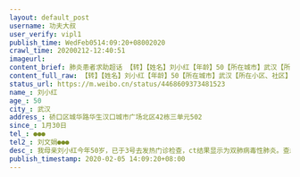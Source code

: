 ```yaml
---
layout: default_post
username: 功夫大叔
user_verify: vipl1
publish_time: WedFeb0514:09:20+08002020
crawl_time: 20200212-12:40:51
imageurl: 
content_brief: 肺炎患者求助超话 【转】【姓名】刘小红【年龄】50【所在城市】武汉【所在小区、社区】硚口区城华路华生汉口城市广场北区42栋三单元502【患病时间】1月30日【联系方式】●●●【其他紧急联系人】刘文娟 ●●●【病情描述】我母亲刘小红今年50岁，已于3号去发热门诊检查，ct结果 ...全文
content_full_raw: 【转】【姓名】刘小红【年龄】50【所在城市】武汉【所在小区、社区】硚口区城华路华生汉口城市广场北区42栋三单元502【患病时间】1月30日【联系方式】●●●【其他紧急联系人】刘文娟●●●【病情描述】我母亲刘小红今年50岁，已于3号去发热门诊检查，ct结果显示为双肺病毒性肺炎。查血结果显示血象血糖很高，并有合并细菌感染。今天带她去做核酸测试，正在等待结果。虽然ct已经很明确的说明是病毒性肺炎，但是社区要求一定要核酸确诊后才能排队安排入院。今日复查的结果显示很不乐观，医生说情况越来越不好，最好能尽快入院才不会越来越恶化。希望有人可以帮帮我们
status_url: https://m.weibo.cn/status/4468609373481523
name_: 刘小红
age_: 50
city_: 武汉
address_: 硚口区城华路华生汉口城市广场北区42栋三单元502
since_: 1月30日
tel_: ●●●
tel2_: 刘文娟●●●
desc_: 我母亲刘小红今年50岁，已于3号去发热门诊检查，ct结果显示为双肺病毒性肺炎。查血结果显示血象血糖很高，并有合并细菌感染。今天带她去做核酸测试，正在等待结果。虽然ct已经很明确的说明是病毒性肺炎，但是社区要求一定要核酸确诊后才能排队安排入院。今日复查的结果显示很不乐观，医生说情况越来越不好，最好能尽快入院才不会越来越恶化。希望有人可以帮帮我们
publish_timestamp: 2020-02-05 14:09:20+08:00
---
```

